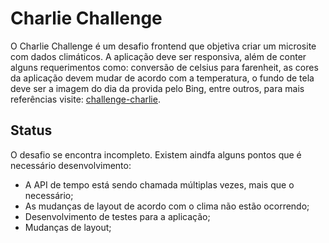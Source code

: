 # Charlie Challenge

O Charlie Challenge é um desafio frontend que objetiva criar um microsite com dados climáticos. A aplicação deve ser responsiva, além de conter alguns requerimentos como: conversão de celsius para farenheit, as cores da aplicação devem mudar de acordo com a temperatura, o fundo de tela deve ser a imagem do dia da provida pelo Bing, entre outros, para mais referências visite: [challenge-charlie](https://github.com/hurbcom/challenge-charlie).

## Status

O desafio se encontra incompleto. Existem aindfa alguns pontos que é necessário desenvolvimento:
-   A API de tempo está sendo chamada múltiplas vezes, mais que o necessário;
-   As mudanças de layout de acordo com o clima não estão ocorrendo;
-   Desenvolvimento de testes para a aplicação;
-   Mudanças de layout;
